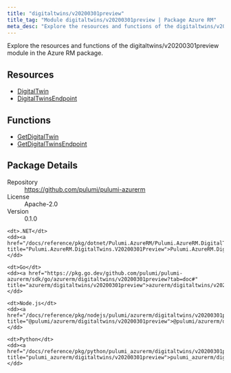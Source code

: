 ```yaml
---
title: "digitaltwins/v20200301preview"
title_tag: "Module digitaltwins/v20200301preview | Package Azure RM"
meta_desc: "Explore the resources and functions of the digitaltwins/v20200301preview module in the Azure RM package."
---
```


<!-- WARNING: this file was generated by Pulumi Docs Generator. -->
<!-- Do not edit by hand unless you're certain you know what you are doing! -->

Explore the resources and functions of the digitaltwins/v20200301preview module in the Azure RM package.

<h2 id="resources">Resources</h2>
<ul class="api">
    <li><a href="digitaltwin" title="DigitalTwin"><span class="symbol resource"></span>DigitalTwin</a></li>
    <li><a href="digitaltwinsendpoint" title="DigitalTwinsEndpoint"><span class="symbol resource"></span>DigitalTwinsEndpoint</a></li>
</ul>

<h2 id="functions">Functions</h2>
<ul class="api">
    <li><a href="getdigitaltwin" title="GetDigitalTwin"><span class="symbol function"></span>GetDigitalTwin</a></li>
    <li><a href="getdigitaltwinsendpoint" title="GetDigitalTwinsEndpoint"><span class="symbol function"></span>GetDigitalTwinsEndpoint</a></li>
</ul>

<h2 id="package-details">Package Details</h2>
<dl class="package-details">
	<dt>Repository</dt>
	<dd><a href="https://github.com/pulumi/pulumi-azurerm">https://github.com/pulumi/pulumi-azurerm</a></dd>
	<dt>License</dt>
	<dd>Apache-2.0</dd>
	<dt>Version</dt>
	<dd>0.1.0</dd>
</dl>



<dl class="tabular">

    <dt>.NET</dt>
    <dd><a href="/docs/reference/pkg/dotnet/Pulumi.AzureRM/Pulumi.AzureRM.DigitalTwins.V20200301Preview.html" title="Pulumi.AzureRM.DigitalTwins.V20200301Preview">Pulumi.AzureRM.DigitalTwins.V20200301Preview</a></dd>

    <dt>Go</dt>
    <dd><a href="https://pkg.go.dev/github.com/pulumi/pulumi-azurerm/sdk/go/azurerm/digitaltwins/v20200301preview?tab=doc#" title="azurerm/digitaltwins/v20200301preview">azurerm/digitaltwins/v20200301preview</a></dd>

    <dt>Node.js</dt>
    <dd><a href="/docs/reference/pkg/nodejs/pulumi/azurerm/digitaltwins/v20200301preview/#" title="@pulumi/azurerm/digitaltwins/v20200301preview">@pulumi/azurerm/digitaltwins/v20200301preview</a></dd>

    <dt>Python</dt>
    <dd><a href="/docs/reference/pkg/python/pulumi_azurerm/digitaltwins/v20200301preview" title="pulumi_azurerm/digitaltwins/v20200301preview">pulumi_azurerm/digitaltwins/v20200301preview</a></dd>

</dl>

